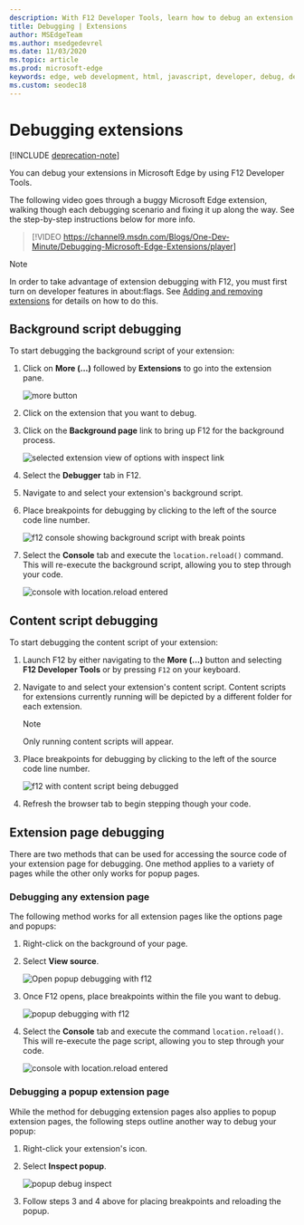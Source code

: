 ```yaml
---
description: With F12 Developer Tools, learn how to debug an extension's background script, content scripts, and extension pages.
title: Debugging | Extensions
author: MSEdgeTeam
ms.author: msedgedevrel
ms.date: 11/03/2020
ms.topic: article
ms.prod: microsoft-edge
keywords: edge, web development, html, javascript, developer, debug, debugging
ms.custom: seodec18
---
```

# Debugging extensions  

[!INCLUDE [deprecation-note](../includes/deprecation-note.md)]  

You can debug your extensions in Microsoft Edge by using F12 Developer Tools.  

The following video goes through a buggy Microsoft Edge extension, walking though each debugging scenario and fixing it up along the way.  See the step-by-step instructions below for more info.  

> [!VIDEO https://channel9.msdn.com/Blogs/One-Dev-Minute/Debugging-Microsoft-Edge-Extensions/player]  

> [!NOTE]
> In order to take advantage of extension debugging with F12, you must first turn on developer features in about:flags.  See [Adding and removing extensions](./adding-and-removing-extensions.md) for details on how to do this.  

## Background script debugging  

To start debugging the background script of your extension:  

1.  Click on **More (...)** followed by **Extensions** to go into the extension pane.  
    
    ![more button](../media/morebutton.png)  
    
1.  Click on the extension that you want to debug.  
1.  Click on the **Background page** link to bring up F12 for the background process.  
    
    ![selected extension view of options with inspect link](../media/debug-inspect.png)  
    
1.  Select the **Debugger** tab in F12.  
1.  Navigate to and select your extension's background script.  
1.  Place breakpoints for debugging by clicking to the left of the source code line number.  
    
    ![f12 console showing background script with break points](../media/debug-f12-background.png)  
    
1.  Select the **Console** tab and execute the `location.reload()` command.  This will re-execute the background script, allowing you to step through your code.  
    
    ![console with location.reload entered](../media/debug-f12-background-console.png)  
    
## Content script debugging  

To start debugging the content script of your extension:  

1.  Launch F12 by either navigating to the **More (...)** button and selecting **F12 Developer Tools** or by pressing `F12` on your keyboard.  
1.  Navigate to and select your extension's content script.  Content scripts for extensions currently running will be depicted by a different folder for each extension.  
    
    > [!NOTE]
    > Only running content scripts will appear.  
    
1.  Place breakpoints for debugging by clicking to the left of the source code line number.  
    
    ![f12 with content script being debugged](../media/debug-content-f12.png)  
    
1.  Refresh the browser tab to begin stepping though your code.  
    
## Extension page debugging  

There are two methods that can be used for accessing the source code of your extension page for debugging.  One method applies to a variety of pages while the other only works for popup pages.  

### Debugging any extension page  

The following method works for all extension pages like the options page and popups:  

1.  Right-click on the background of your page.  
1.  Select **View source**.  
    
    ![Open popup debugging with f12](../media/debug-popup-select.png)  
    
1.  Once F12 opens, place breakpoints within the file you want to debug.  
    
    ![popup debugging with f12](../media/debug-popup-f12.png)  
    
1.  Select the **Console** tab and execute the command `location.reload()`.  This will re-execute the page script, allowing you to step through your code.  
    
    ![console with location.reload entered](../media/debug-f12-background-console.png)  
    
### Debugging a popup extension page  

While the method for debugging extension pages also applies to popup extension pages, the following steps outline another way to debug your popup:  

1.  Right-click your extension's icon.  
1.  Select **Inspect popup**.  
    
    ![popup debug inspect](../media/debug-popup-inspect.png)  
    
1.  Follow steps 3 and 4 above for placing breakpoints and reloading the popup.  
    